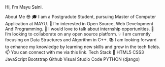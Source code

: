 Hi, I'm Mayu Saini.


About Me 😎
🎓 I am a Postgradute Student, pursuing Master of Computer Application at MAYU.
👀 I’m interested in Open Source, Web Development And Programming.
💬 I would love to talk about internship opportunities.
💞️ I’m looking to collaborate on any open source platform.
💡 I am currently focusing on Data Structures and Algorithm in C++.
📚 I am looking forward to enhance my knowledge by learning new skills and grow in the tech fields.
📫 You can connect with me via this link.
Tech Stack 🥞
HTML5 CSS3 JavaScript Bootstrap Github Visual Studio Code PYTHON (django)  


